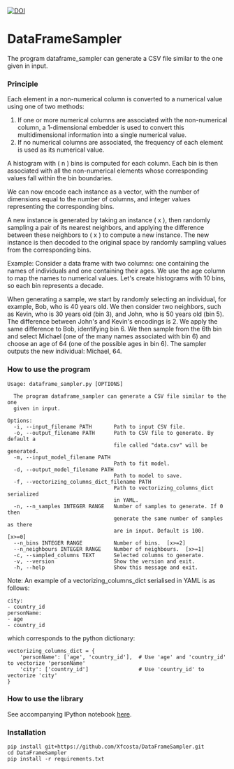[![DOI](https://zenodo.org/badge/820970105.svg)](https://zenodo.org/doi/10.5281/zenodo.12669007)

# DataFrameSampler
The program dataframe_sampler can generate a CSV file similar to the one given in input.

### Principle
Each element in a non-numerical column is converted to a numerical value using one of two methods:

1. If one or more numerical columns are associated with the non-numerical column, a 1-dimensional embedder is used to convert this multidimensional information into a single numerical value.
2. If no numerical columns are associated, the frequency of each element is used as its numerical value.
   
A histogram with \( n \) bins is computed for each column. Each bin is then associated with all the non-numerical elements whose corresponding values fall within the bin boundaries.

We can now encode each instance as a vector, with the number of dimensions equal to the number of columns, and integer values representing the corresponding bins.

A new instance is generated by taking an instance \( x \), then randomly sampling a pair of its nearest neighbors, and applying the difference between these neighbors to \( x \) to compute a new instance. The new instance is then decoded to the original space by randomly sampling values from the corresponding bins.

Example:
Consider a data frame with two columns: one containing the names of individuals and one containing their ages. We use the age column to map the names to numerical values. Let's create histograms with 10 bins, so each bin represents a decade.

When generating a sample, we start by randomly selecting an individual, for example, Bob, who is 40 years old. We then consider two neighbors, such as Kevin, who is 30 years old (bin 3), and John, who is 50 years old (bin 5). The difference between John's and Kevin's encodings is 2. We apply the same difference to Bob, identifying bin 6. We then sample from the 6th bin and select Michael (one of the many names associated with bin 6) and choose an age of 64 (one of the possible ages in bin 6). The sampler outputs the new individual: Michael, 64.


### How to use the program
```
Usage: dataframe_sampler.py [OPTIONS]

  The program dataframe_sampler can generate a CSV file similar to the one
  given in input.

Options:
  -i, --input_filename PATH       Path to input CSV file.
  -o, --output_filename PATH      Path to CSV file to generate. By default a
                                  file called "data.csv" will be generated.
  -m, --input_model_filename PATH
                                  Path to fit model.
  -d, --output_model_filename PATH
                                  Path to model to save.
  -f, --vectorizing_columns_dict_filename PATH
                                  Path to vectorizing_columns_dict serialized
                                  in YAML.
  -n, --n_samples INTEGER RANGE   Number of samples to generate. If 0 then
                                  generate the same number of samples as there
                                  are in input. Default is 100.  [x>=0]
  --n_bins INTEGER RANGE          Number of bins.  [x>=2]
  --n_neighbours INTEGER RANGE    Number of neighbours.  [x>=1]
  -c, --sampled_columns TEXT      Selected columns to generate.
  -v, --version                   Show the version and exit.
  -h, --help                      Show this message and exit.
```

Note:  An example of a vectorizing_columns_dict serialised in YAML is as follows:
```
city:
- country_id
personName:
- age
- country_id
```
which corresponds to the python dictionary:
```
vectorizing_columns_dict = {
    'personName': ['age', 'country_id'],  # Use 'age' and 'country_id' to vectorize 'personName'
    'city': ['country_id']                # Use 'country_id' to vectorize 'city'
}
```

### How to use the library

See accompanying IPython notebook [here](https://github.com/Xfcosta/DataFrameSampler/blob/main/dataframe_sampler_notebook.ipynb).


### Installation

```
pip install git+https://github.com/Xfcosta/DataFrameSampler.git
cd DataFrameSampler
pip install -r requirements.txt
```
